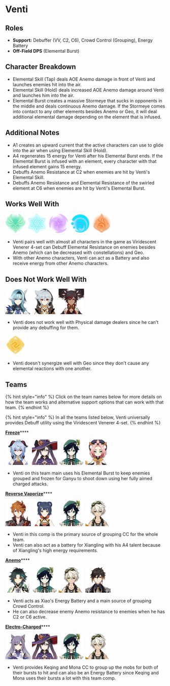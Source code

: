 # Venti

## Roles

* **Support:** Debuffer \(VV, C2, C6\), Crowd Control \(Grouping\), Energy Battery
* **Off-Field DPS** \(Elemental Burst\)

## Character Breakdown

* Elemental Skill \(Tap\) deals AOE Anemo damage in front of Venti and launches enemies hit into the air.
* Elemental Skill \(Hold\) deals increased AOE Anemo damage around Venti and launches him into the air.
* Elemental Burst creates a massive Stormeye that sucks in opponents in the middle and deals continuous Anemo damage. If the Stormeye comes into contact to any other elements besides Anemo or Geo, it will deal additional elemental damage depending on the element that is infused.

## **Additional Notes**

* A1 creates an upward current that the active characters can use to glide into the air when using Elemental Skill \(Hold\).
* A4 regenerates 15 energy for Venti after his Elemental Burst ends. If the Elemental Burst is infused with an element, every character with that infused element gains 15 energy.
* Debuffs Anemo Resistance at C2 when enemies are hit by Venti's Elemental Skill. 
* Debuffs Anemo Resistance and Elemental Resistance of the swirled element at C6 when enemies are hit by Venti's Elemental Burst.

## Works Well With

![](../../.gitbook/assets/element_anemo.webp) ![](../../.gitbook/assets/element_cryo.webp) ![](../../.gitbook/assets/element_electro.webp) ![](../../.gitbook/assets/element_hydro.webp) ![](../../.gitbook/assets/element_pyro.webp) 

* Venti pairs well with almost all characters in the game as Viridescent Venerer 4-set can Debuff Elemental Resistance on enemies besides Anemo \(which can be decreased with constellations\) and Geo.
* With other Anemo characters, Venti can act as a Battery and also receive energy from other Anemo characters.

## Does Not Work Well With

 ![](../../.gitbook/assets/ui_avataricon_eula.png) ![](../../.gitbook/assets/ui_avataricon_razor.png) ![](../../.gitbook/assets/ui_avataricon_xinyan.png) 

* Venti does not work well with Physical damage dealers since he can't provide any debuffing for them.

![](../../.gitbook/assets/element_geo.webp) 

* Venti doesn't synergize well with Geo since they don't cause any elemental reactions with one another.

## Teams

{% hint style="info" %}
Click on the team names below for more details on how the team works and alternative support options that can work with that team.
{% endhint %}

{% hint style="info" %}
In all the teams listed below, Venti universally provides Debuff utility using the Viridescent Venerer 4-set.
{% endhint %}

[**Freeze**](../../teams/freeze.md)\*\*\*\*

![](../../.gitbook/assets/ui_avataricon_ganyu.png) ![](../../.gitbook/assets/ui_avataricon_mona.png) ![](../../.gitbook/assets/ui_avataricon_venti.png) ![](../../.gitbook/assets/ui_avataricon_diona.png) 

* Venti on this team main uses his Elemental Burst to keep enemies grouped and frozen for Ganyu to shoot down using her fully aimed charged attacks.

[**Reverse Vaporize**](../../teams/reverse-vaporize.md)\*\*\*\*

![](../../.gitbook/assets/ui_avataricon_tartaglia.png) ![](../../.gitbook/assets/ui_avataricon_xiangling.png) ![](../../.gitbook/assets/ui_avataricon_venti.png) ![](../../.gitbook/assets/ui_avataricon_bennett.png) 

* Venti in this comp is the primary source of grouping CC for the whole team.
* Venti can also act as a battery for Xiangling with his A4 talent because of Xiangling's high energy requirements.

[**Anemo**](../../teams/anemo.md)\*\*\*\*

![](../../.gitbook/assets/ui_avataricon_xiao.png) ![](../../.gitbook/assets/ui_avataricon_venti.png) ![](../../.gitbook/assets/ui_avataricon_bennett.png) ![](../../.gitbook/assets/ui_avataricon_zhongli.png) 

* Venti acts as Xiao's Energy Battery and a main source of grouping Crowd Control.
* He can also decrease enemy Anemo resistance to enemies when he has C2 or C6 active.

[**Electro-Charged**](../../teams/electro-charged.md)\*\*\*\*

![](../../.gitbook/assets/ui_avataricon_keqing.png) ![](../../.gitbook/assets/ui_avataricon_mona.png) ![](../../.gitbook/assets/ui_avataricon_venti.png) ![](../../.gitbook/assets/ui_avataricon_bennett.png) 

* Venti provides Keqing and Mona CC to group up the mobs for both of their bursts to hit and can also be an Energy Battery since Keqing and Mona uses their bursts a lot with this team comp.



